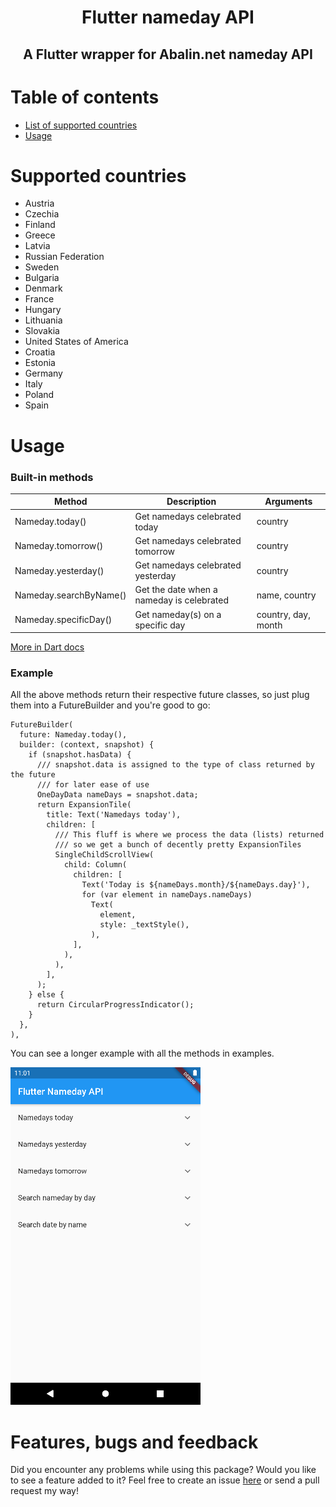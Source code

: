 <h1 align="center">
    Flutter nameday API
</h1>

<h2 align="center">A Flutter wrapper for Abalin.net nameday API</h2>

# Table of contents
<!-- - [Installing](#install) -->
- [List of supported countries](#countries)
- [Usage](#usage)

<!-- # <a name="install"></a>Installing
### 1. Depend on it

Add this to your package's pubspec.yaml file:
    
    dependencies:
        flutter_nameday_api: ^1.0.0

### 2. Install it
You can install packages from the command line:

with `pub`:

    $ pub get

with `Flutter`:

    $ flutter pub get

### 3. Import it
Now in your `Dart` code, you can use:

    import 'package:flutter_nameday_api/flutter_nameday_api.dart'; -->

# <a name="countries"></a>Supported countries
- Austria
- Czechia
- Finland
- Greece
- Latvia
- Russian Federation
- Sweden
- Bulgaria
- Denmark
- France
- Hungary
- Lithuania
- Slovakia
- United States of America
- Croatia
- Estonia
- Germany
- Italy
- Poland
- Spain

# <a name="usage"></a>Usage

### Built-in methods
| Method                 | Description                               | Arguments           |
|------------------------|-------------------------------------------|---------------------|
| Nameday.today()        | Get namedays celebrated today             | country             |
| Nameday.tomorrow()     | Get namedays celebrated tomorrow          | country             |
| Nameday.yesterday()    | Get namedays celebrated yesterday         | country             |
| Nameday.searchByName() | Get the date when a nameday is celebrated | name, country       |
| Nameday.specificDay()  | Get nameday(s) on a specific day          | country, day, month |

[More in Dart docs]()

### Example

All the above methods return their respective future classes, so just plug them into a FutureBuilder and you're good to go:

    FutureBuilder(
      future: Nameday.today(),
      builder: (context, snapshot) {
        if (snapshot.hasData) {
          /// snapshot.data is assigned to the type of class returned by the future
          /// for later ease of use
          OneDayData nameDays = snapshot.data;
          return ExpansionTile(
            title: Text('Namedays today'),
            children: [
              /// This fluff is where we process the data (lists) returned
              /// so we get a bunch of decently pretty ExpansionTiles
              SingleChildScrollView(
                child: Column(
                  children: [
                    Text('Today is ${nameDays.month}/${nameDays.day}'),
                    for (var element in nameDays.nameDays)
                      Text(
                        element,
                        style: _textStyle(),
                      ),
                  ],
                ),
              ),
            ],
          );
        } else {
          return CircularProgressIndicator();
        }
      },
    ),

You can see a longer example with all the methods in examples.

![Much namedays, such tiles!](doc/example_screenshot.png)

# Features, bugs and feedback
Did you encounter any problems while using this package? Would you like to see a feature added to it? Feel free to create an issue [here](https://github.com/hgergely03/flutter_nameday_package/issues) or send a pull request my way!